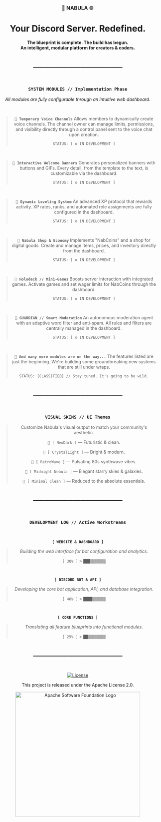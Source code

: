 <div align="center">

### 🌌 NABULA ©️

# **Your Discord Server. Redefined.**

**The blueprint is complete. The build has begun.  
An intelligent, modular platform for creators & coders.**

<br>

━━━━━━━━━━━━━━━━━━━━━━━━━━━━━━━━━━

<br>

### **`SYSTEM MODULES // Implementation Phase`**
*All modules are fully configurable through an intuitive web dashboard.*

<br>

> **`🔹 Temporary Voice Channels`**
> Allows members to dynamically create voice channels. The channel owner can manage limits, permissions, and visibility directly through a control panel sent to the voice chat upon creation.
>
> `STATUS: [ ⚙️ IN DEVELOPMENT ]`

<br>

> **`🔹 Interactive Welcome Banners`**
> Generates personalized banners with buttons and GIFs. Every detail, from the template to the text, is customizable via the dashboard.
>
> `STATUS: [ ⚙️ IN DEVELOPMENT ]`

<br>

> **`🔹 Dynamic Leveling System`**
> An advanced XP protocol that rewards activity. XP rates, ranks, and automated role assignments are fully configured in the dashboard.
>
> `STATUS: [ ⚙️ IN DEVELOPMENT ]`

<br>

> **`🛒 Nabula Shop & Economy`**
> Implements "NabCoins" and a shop for digital goods. Create and manage items, prices, and inventory directly from the dashboard.
>
> `STATUS: [ ⚙️ IN DEVELOPMENT ]`

<br>

> **`🔹 Holodeck // Mini-Games`**
> Boosts server interaction with integrated games. Activate games and set wager limits for NabCoins through the dashboard.
>
> `STATUS: [ ⚙️ IN DEVELOPMENT ]`

<br>

> **`🔹 GUARDIAN // Smart Moderation`**
> An autonomous moderation agent with an adaptive word filter and anti-spam. All rules and filters are centrally managed in the dashboard.
>
> `STATUS: [ ⚙️ IN DEVELOPMENT ]`

<br>

> **`💠 And many more modules are on the way...`**
> The features listed are just the beginning. We're building some groundbreaking new systems that are still under wraps.
>
> `STATUS: [CLASSIFIED] // Stay tuned. It's going to be wild.`

<br>

━━━━━━━━━━━━━━━━━━━━━━━━━━━━━━━━━━

<br>

### **`VISUAL SKINS // UI Themes`**

> Customize Nabula's visual output to match your community's aesthetic.
> <br>
>
> `🎨 [ NeoDark ]` — Futuristic & clean.
>
> `🎨 [ CrystalLight ]` — Bright & modern.
>
> `🎨 [ RetroWave ]` — Pulsating 80s synthwave vibes.
>
> `🎨 [ Midnight Nebula ]` — Elegant starry skies & galaxies.
>
> `🎨 [ Minimal Clean ]` — Reduced to the absolute essentials.

<br>

━━━━━━━━━━━━━━━━━━━━━━━━━━━━━━━━━━

<br>

### **`DEVELOPMENT LOG // Active Workstreams`**

<br>

**`[ WEBSITE & DASHBOARD ]`**
> *Building the web interface for bot configuration and analytics.*
>
> `[ 30% ]` > `███▒▒▒▒▒▒▒`

<br>

**`[ DISCORD BOT & API ]`**
> *Developing the core bot application, API, and database integration.*
>
> `[ 40% ]` > `████▒▒▒▒▒▒`

<br>

**`[ CORE FUNCTIONS ]`**
> *Translating all feature blueprints into functional modules.*
>
> `[ 25% ]` > `██▒▒▒▒▒▒▒▒`

<br>

━━━━━━━━━━━━━━━━━━━━━━━━━━━━━━━━━━

<br>

[![License](https://img.shields.io/badge/License-Apache_2.0-blue.svg)](https://www.apache.org/licenses/LICENSE-2.0)

<p>This project is released under the Apache License 2.0.</p>

<a href="https://www.apache.org/">
  <img src="https://www.apache.org/foundation/press/kit/asf_logo_wide.svg" width="400" alt="Apache Software Foundation Logo">
</a>

</div>
